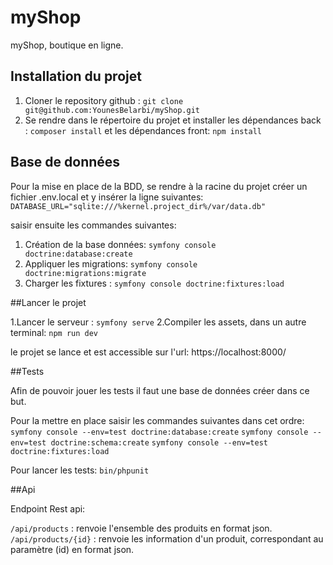 # myShop


myShop, boutique en ligne.


## Installation du projet

1. Cloner le repository github  : ``git clone git@github.com:YounesBelarbi/myShop.git``
2. Se rendre dans le répertoire du projet et installer les dépendances back : ``composer install`` et les dépendances front: ``npm install``

## Base de données 
Pour la mise en place de la BDD, se rendre à la racine du projet créer un fichier .env.local et y insérer la ligne suivantes: ``DATABASE_URL="sqlite:///%kernel.project_dir%/var/data.db"
``

saisir ensuite les commandes suivantes:

1. Création de la base données: ``symfony console doctrine:database:create`` 
2. Appliquer les migrations: ``symfony console  doctrine:migrations:migrate`` 
3. Charger les fixtures : ``symfony console doctrine:fixtures:load``
   
##Lancer le projet

1.Lancer le serveur : ``symfony serve``
2.Compiler les assets, dans un autre terminal: ``npm run dev``

le projet se lance et est accessible sur l'url:
https://localhost:8000/

##Tests

Afin de pouvoir jouer les tests il faut une base de données créer dans ce but.

Pour la mettre en place saisir les commandes suivantes dans cet ordre:
``symfony console --env=test doctrine:database:create``
``symfony console --env=test doctrine:schema:create``
``symfony console --env=test doctrine:fixtures:load``

Pour lancer les tests:
``bin/phpunit``


##Api

Endpoint Rest api:

``/api/products`` : renvoie l'ensemble des produits en format json.
``/api/products/{id}`` : renvoie les information d'un produit, correspondant au paramètre (id) en format json.








